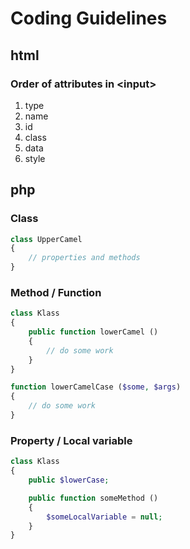 Coding Guidelines
=====

html
-----

### Order of attributes in &lt;input&gt;

1. type
2. name
3. id
4. class
5. data
6. style


php
-----

### Class

``` php
class UpperCamel
{
	// properties and methods
}
```

### Method / Function

``` php
class Klass
{
	public function lowerCamel ()
	{
		// do some work
	}
}

function lowerCamelCase ($some, $args)
{
	// do some work
}
```

### Property / Local variable

``` php
class Klass
{
	public $lowerCase;

	public function someMethod ()
	{
		$someLocalVariable = null;
	}
}
```
